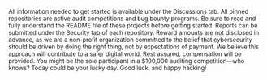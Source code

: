 <sub>All information needed to get started is available under the Discussions tab. All pinned repositories are active audit competitions and bug bounty programs. Be sure to read and fully understand the README file of these projects before getting started. Reports can be submitted under the Security tab of each repository. Reward amounts are not disclosed in advance, as we are a non-profit organization committed to the belief that cybersecurity should be driven by doing the right thing, not by expectations of payment. We believe this approach will contribute to a safer digital world. Rest assured, compensation will be provided. You might be the sole participant in a $100,000 auditing competition—who knows? Today could be your lucky day. Good luck, and happy hacking!</sub>
